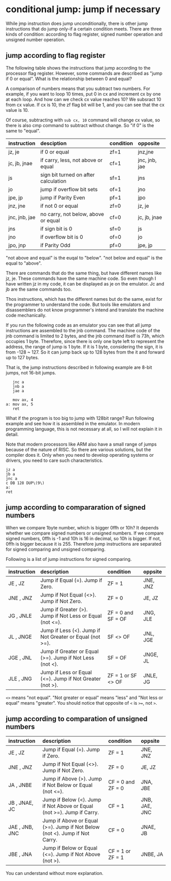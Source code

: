 # conditional jump: jump if necessary

While jmp instruction does jump unconditionally, there is other jump instructions that do jump only-if a certain condition meets. There are three kinds of condition: according to flag register, signed number operation and unsigned number operation.

## jump according to flag register

The following table shows the instructions that jump according to the processor flag register.
However, some commands are described as "jump if 0 or equal".
What is the relationship between 0 and equal?

A comparison of numbers means that you subtract two numbers. For example, if you want to loop 10 times, put 0 in cx and increment cx by one at each loop.
And how can we check cx value reaches 10?
We subsract 10 from cx value. If cx is 10, the zf flag bit will be 1, and you can see that the cx value is 10.

Of course, subtracting with ``sub cx, 10`` command will change cx value, so there is also cmp command to subtract without change.
So "if 0" is the same to "equal".


| instruction | desciption | condition | opposite |
| :--- | :--- | :--- | :--- |
|jz, je|	if 0 or equal	|zf=1|	jnz,jne
|jc, jb, jnae|      if carry, less, not above or equal | cf=1   | jnc, jnb, jae  |
|js           |  sign bit turned on after calculation  |  sf=1 |   jns  |
|jo |   jump if overflow bit sets   | of=1   | jno | 
|jpe, jp|    jump if Parity Even  |  pf=1  |  jpo  |
|jnz, jne|   if not 0 or equal  |  zf=0  |  jz, je | 
|jnc, jnb, jae|   no carry, not below, above or equal  |  cf=0 |   jc, jb, jnae  |
|jns|    if sign bit is 0  |  sf=0  |  js | 
|jno|    if overflow bit is 0  |  of=0  |  jo  |
|jpo, jnp|   if Parity Odd |   pf=0  |  jpe, jp  |

"not above and equal" is the euqal to "below". "not below and equal" is the equal to "above".

There are commands that do the same thing, but have different names like jz, je.
These commands have the same machine code.
So even though I have written jz in my code, it can be displayed as je on the emulator.
Jc and jb are the same commands too.

Thos instructions, which has the different names but do the same, exist for the programmer to understand the code.
But tools like emulators and disassemblers do not know programmer's intend and translate the machine code mechanically.

If you run the following code as an emulator you can see that all jump instructions are assembled to the jnb command.
The machine code of the jnb command is limited to 2 bytes, and the jnb command itself is 73h, which occupies 1 byte.
Therefore, since there is only one byte left to represent the address, the range of jump is 1 byte.
If it is 1 byte, considering the sign, it is from -128 ~ 127.
So it can jump back up to 128 bytes from the it and forward up to 127 bytes.

That is, the jump instructions described in following example are 8-bit jumps, not 16-bit jumps.


```
   jnc a  
   jnb a  
   jae a

   mov ax, 4  
a: mov ax, 5  
   ret
```

What if the program is too big to jump with 128bit range?
Run following example and see how it is assembled in the emulator.
In modern programming language, this is not necessary at all, so I will not explain it in detail.

Note that modern processors like ARM also have a small range of jumps because of the nature of RISC. So there are various solutions, but the compiler does it. Only when you need to develop operating systems or drivers, you need to care such characteristics.

```
jz a  
jb a  
jnc a  
c DB 128 DUP\(9\)  
a:  
ret
```

## jump according to compararation of signed numbers

When we compare 1byte number, which is bigger 0ffh or 10h? It depends whether we compare signed numbers or unsigned numbers.
If we compare signed numbers, 0ffh is -1 and 10h is 16 in decimal, so 10h is bigger.
If not, 0ffh is bigger because it is 255.
Therefore jump instructions are separated for signed comparing and unsigned comparing. 

Following is a list of jump instructions for signed comparing.

| instruction  |  description   | condition  |  oppsite  |
| :--- | :---   | :---  | :--- |
|JE , JZ |   Jump if Equal \(=\). Jump if Zero.  |  ZF = 1   | JNE, JNZ  |
|JNE , JNZ |   Jump if Not Equal \(&lt;&gt;\). Jump if Not Zero.  |  ZF = 0  |  JE, JZ  |
|JG , JNLE |   Jump if Greater \(&gt;\). Jump if Not Less or Equal \(not &lt;=\).   | ZF = 0 and SF = OF  |  JNG, JLE  |
|JL , JNGE |   Jump if Less \(&lt;\). Jump if Not Greater or Equal \(not &gt;=\).  |  SF &lt;&gt; OF  |  JNL, JGE  |
|JGE , JNL |   Jump if Greater or Equal \(&gt;=\). Jump if Not Less \(not &lt;\).  |  SF = OF   | JNGE, JL  |
|JLE , JNG |   Jump if Less or Equal \(&lt;=\). Jump if Not Greater \(not &gt;\).  |  ZF = 1 or SF &lt;&gt; OF   | JNLE, JG|

``<>`` means "not equal". "Not greater or equal" means "less" and "Not less or equal" means "greater".
You should notice that opposite of ``<`` is ``>=``, not ``>``.

## jump according to comparation of unsigned numbers

| instruction  |  description   | condition  |  oppsite  |
| :--- | :---   | :---  | :--- |
|JE , JZ    |Jump if Equal \(=\). Jump if Zero.  |  ZF = 1  |  JNE, JNZ  |
|JNE , JNZ   | Jump if Not Equal \(&lt;&gt;\). Jump if Not Zero.  |  ZF = 0  |  JE, JZ  |
|JA , JNBE  |  Jump if Above \(&gt;\). Jump if Not Below or Equal \(not &lt;=\).  |  CF = 0 and ZF = 0  |  JNA, JBE | 
|JB , JNAE, JC  |  Jump if Below \(&lt;\). Jump if Not Above or Equal \(not &gt;=\). Jump if Carry.   | CF = 1  |  JNB, JAE, JNC  |
|JAE , JNB, JNC  |  Jump if Above or Equal \(&gt;=\). Jump if Not Below \(not &lt;\). Jump if Not Carry.   | CF = 0  |  JNAE, JB  |
|JBE , JNA  |  Jump if Below or Equal \(&lt;=\). Jump if Not Above \(not &gt;\).  |  CF = 1 or ZF = 1  |  JNBE, JA|

You can understand without more explanation.

